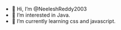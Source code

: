 - 👋 Hi, I’m @NeeleshReddy2003
- 👀 I’m interested in Java.
- 🌱 I’m currently learning css and javascript.

<!---
NeeleshReddy2003/NeeleshReddy2003 is a ✨ special ✨ repository because its `README.md` (this file) appears on your GitHub profile.
You can click the Preview link to take a look at your changes.
--->

